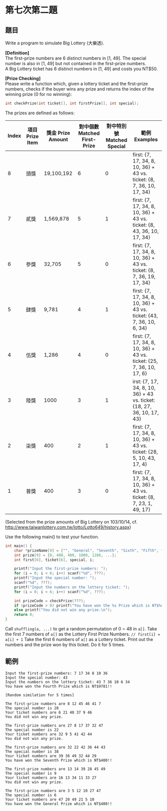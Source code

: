 # 第七次第二題
## 題目
Write a program to simulate Big Lottery (大樂透).  
  
**[Definition]**  
The first-prize numbers are 6 distinct numbers in [1, 49].
The special number is also in [1, 49] but not contained in the first-prize numbers.  
A Big Lottery ticket has 6 distinct numbers in [1, 49] and costs you NT$50.  
  
**[Prize Checking]**  
Please write a function which, given a lottery ticket and the first-prize numbers, checks if the buyer wins any prize
and returns the index of the winning prize (0 for no winning):  
```cpp
int checkPrize(int ticket[], int firstPrize[], int special);
```
The prizes are defined as follows:  

|Index|項目  Prize Item|獎金  Prize Amount|對中個數  Matched First-Prize|對中特別號  Matched Special|範例  Examples|  
|-----|-----|-----|-----|-----|-----|  
|8|頭獎|19,100,192|6|0|first: {7, 17, 34, 8, 10, 36} + 43 vs. ticket: {8, 7, 36, 10, 17, 34}|  
|7|貳獎|1,569,878|5|1|first: {7, 17, 34, 8, 10, 36} + 43 vs. ticket: {8, 43, 36, 10, 17, 34}|  
|6|參獎|32,705|5|0|first: {7, 17, 34, 8, 10, 36} + 43 vs. ticket: {8, 7, 36, 19, 17, 34}|  
|5|肆獎|9,781|4|1|first: {7, 17, 34, 8, 10, 36} + 43 vs. ticket: {43, 7, 36, 10, 6, 34}|  
|4|伍獎|1,286|4|0|first: {7, 17, 34, 8, 10, 36} + 43 vs. ticket: {25, 7, 36, 10, 17, 6}|  
|3|陸獎|1000|3|1|irst: {7, 17, 34, 8, 10, 36} + 43 vs. ticket: {18, 27, 36, 10, 17, 43}|  
|2|柒獎|400|2|1|first: {7, 17, 34, 8, 10, 36} + 43 vs. ticket: {28, 5, 10, 43, 17, 4}|  
|1|普獎|400|3|0|first: {7, 17, 34, 8, 10, 36} + 43 vs. ticket: {8, 7, 23, 1, 49, 17}|  
  
(Selected from the prize amounts of Big Lottery on 103/10/14, cf. http://www.taiwanlottery.com.tw/lotto/Lotto649/history.aspx)  
  
Use the following main() to test your function.  
```cpp
int main() {
    char *prizeName[9] = {"", "General", "Seventh", "Sixth", "Fifth", "Fourth", "Third", "Second", "First"};
    int prize[9] = {0, 400, 400, 1000, 1286, ...};
    int first[6], ticket[6], special, i;

    printf("Input the first-prize numbers: ");
    for (i = 0; i < 6; i++) scanf("%d", ???);
    printf("Input the special number: ");
    scanf("%d", ???);
    printf("Input the numbers on the lottery ticket: ");
    for (i = 0; i < 6; i++) scanf("%d", ???);

    int prizeCode = checkPrize(???);
    if (prizeCode > 0) printf("You have won the %s Prize which is NT$%d!!\n", prizeName[???], prize[???]);
    else printf("You did not win any prize.\n");
    return 0;
}
```
Call `shuffling(a, ...)` to get a random permutation of 0 ~ 48 in `a[]`.
Take the first 7 numbers of `a[]` as the Lottery First Prize Numbers. `// first[i] = a[i] + 1`
Take the first 6 numbers of `a[]` as a Lottery ticket.
Print out the numbers and the prize won by this ticket.
Do it for 5 times.
## 範例
```
Input the first-prize numbers: 7 17 34 8 10 36
Input the special number: 43
Input the numbers on the lottery ticket: 43 7 36 10 6 34
You have won the Fourth Prize which is NT$9781!!

[Random similation for 5 times]

The first-prize numbers are 8 12 45 46 41 7
The special number is 28
Your ticket numbers are 6 21 40 37 9 46
You did not win any prize.

The first-prize numbers are 27 8 17 37 32 47
The special number is 22
Your ticket numbers are 32 9 5 41 42 44
You did not win any prize.

The first-prize numbers are 32 22 42 36 44 43
The special number is 38
Your ticket numbers are 39 38 49 32 44 29
You have won the Seventh Prize which is NT$400!!

The first-prize numbers are 13 14 39 28 45 49
The special number is 9
Your ticket numbers are 16 13 34 11 33 27
You did not win any prize.

The first-prize numbers are 3 5 12 10 27 47
The special number is 6
Your ticket numbers are 47 20 49 21 5 10
You have won the General Prize which is NT$400!!
```
